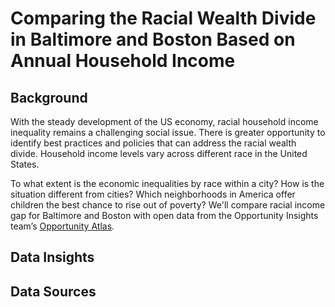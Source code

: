 # Comparing the Racial Wealth Divide in Baltimore and Boston Based on Annual Household Income
## Background
With the steady development of the US economy, racial household income inequality remains a challenging social issue. There is greater opportunity to identify best practices and policies that can address the racial wealth divide. Household income levels vary across different race in the United States.  

To what extent is the economic inequalities by race within a city? How is the situation different from cities? Which neighborhoods in America offer children the best chance to rise out of poverty? We'll compare racial income gap for Baltimore and Boston with open data from the Opportunity Insights team’s [Opportunity Atlas](https://www.opportunityatlas.org).

## Data Insights  

## Data Sources  

